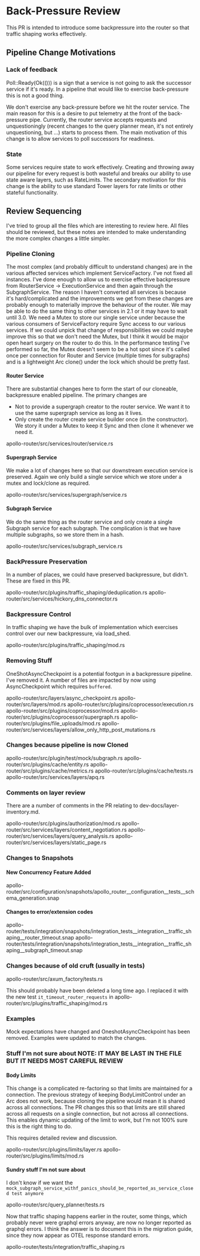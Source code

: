 # Back-Pressure Review

This PR is intended to introduce some backpressure into the router so that traffic shaping works effectively.

## Pipeline Change Motivations

### Lack of feedback

Poll::Ready(Ok(())) is a sign that a service is not going to ask the successor service if it's ready. In a pipeline that would like to exercise back-pressure this is not a good thing.

We don't exercise any back-pressure before we hit the router service. The main reason for this is a desire to put telemetry at the front of the back-pressure pipe. Currently, the router service accepts requests and unquestioningly (recent changes to the query planner mean, it's not entirely unquestioning, but ...) starts to process them. The main motivation of this change is to allow services to poll successors for readiness.

### State

Some services require state to work effectively. Creating and throwing away our pipeline for every request is both wasteful and breaks our ability to use state aware layers, such as RateLimits. The secondary motivation for this change is the ability to use standard Tower layers for rate limits or other stateful functionality.

## Review Sequencing

I've tried to group all the files which are interesting to review here. All files should be reviewed, but these notes are intended to make understanding the more complex changes a little simpler.

### Pipeline Cloning

The most complex (and probably difficult to understand changes) are in the various affected services which implement ServiceFactory. I've not fixed all instances. I've done enough to allow us to exercise effective backpressure from RouterService -> ExecutionService and then again through the SubgraphService. The reason I haven't converted all services is because it's hard/complicated and the improvements we get from these changes are probably enough to materially improve the behaviour of the router. We may be able to do the same thing to other services in 2.1 or it may have to wait until 3.0. We need a Mutex to store our single service under because the various consumers of ServiceFactory require Sync access to our various services. If we could unpick that change of responsibilities we could maybe improve this so that we don't need the Mutex, but I think it would be major open heart surgery on the router to do this. In the performance testing I've performed so far, the Mutex doesn't seem to be a hot spot since it's called once per connection for Router and Service (multiple times for subgraphs) and is a lightweight Arc clone() under the lock which should be pretty fast.

#### Router Service

There are substantial changes here to form the start of our cloneable, backpressure enabled pipeline. The primary changes are
 - Not to provide a supergraph creator to the router service. We want it to use the same supergraph service as long as it lives.
 - Only create the router create service builder once (in the constructor). We story it under a Mutex to keep it Sync and then clone it whenever we need it.

apollo-router/src/services/router/service.rs

#### Supergraph Service

We make a lot of changes here so that our downstream execution service is preserved. Again we only build a single service which we store under a mutex and lock/clone as required.

apollo-router/src/services/supergraph/service.rs

#### Subgraph Service

We do the same thing as the router service and only create a single Subgraph service for each subgraph. The complication is that we have multiple subgraphs, so we store them in a hash.

apollo-router/src/services/subgraph_service.rs

### BackPressure Preservation

In a number of places, we could have preserved backpressure, but didn't. These are fixed in this PR.

apollo-router/src/plugins/traffic_shaping/deduplication.rs
apollo-router/src/services/hickory_dns_connector.rs

### Backpressure Control

In traffic shaping we have the bulk of implementation which exercises control over our new backpressure, via load_shed.

apollo-router/src/plugins/traffic_shaping/mod.rs

### Removing Stuff

OneShotAsyncCheckpoint is a potential footgun in a backpressure pipeline. I've removed it. A number of files are impacted by now using AsyncCheckpoint which requires `buffered`.

apollo-router/src/layers/async_checkpoint.rs
apollo-router/src/layers/mod.rs
apollo-router/src/plugins/coprocessor/execution.rs
apollo-router/src/plugins/coprocessor/mod.rs
apollo-router/src/plugins/coprocessor/supergraph.rs
apollo-router/src/plugins/file_uploads/mod.rs
apollo-router/src/services/layers/allow_only_http_post_mutations.rs

### Changes because pipeline is now Cloned

apollo-router/src/plugin/test/mock/subgraph.rs
apollo-router/src/plugins/cache/entity.rs
apollo-router/src/plugins/cache/metrics.rs
apollo-router/src/plugins/cache/tests.rs
apollo-router/src/services/layers/apq.rs

### Comments on layer review

There are a number of comments in the PR relating to dev-docs/layer-inventory.md.

apollo-router/src/plugins/authorization/mod.rs
apollo-router/src/services/layers/content_negotiation.rs
apollo-router/src/services/layers/query_analysis.rs
apollo-router/src/services/layers/static_page.rs

### Changes to Snapshots

#### New Concurrency Feature Added

apollo-router/src/configuration/snapshots/apollo_router__configuration__tests__schema_generation.snap

#### Changes to error/extension codes

apollo-router/tests/integration/snapshots/integration_tests__integration__traffic_shaping__router_timeout.snap
apollo-router/tests/integration/snapshots/integration_tests__integration__traffic_shaping__subgraph_timeout.snap

### Changes because of old cruft (usually in tests)

apollo-router/src/axum_factory/tests.rs

This should probably have been deleted a long time ago. I replaced it with the new test `it_timeout_router_requests` in apollo-router/src/plugins/traffic_shaping/mod.rs

### Examples

Mock expectations have changed and OneshotAsyncCheckpoint has been removed. Examples were updated to match the changes.

### Stuff I'm not sure about NOTE: IT MAY BE LAST IN THE FILE BUT IT NEEDS MOST CAREFUL REVIEW

#### Body Limits

This change is a complicated re-factoring so that limits are maintained for a connection. The previous strategy of keeping BodyLimitControl under an Arc does not work, because cloning the pipeline would mean it is shared across all connections. The PR changes this so that limits are still shared across all requests on a single connection, but not across all connections. This enables dynamic updating of the limit to work, but I'm not 100% sure this is the right thing to do.

This requires detailed review and discussion.

apollo-router/src/plugins/limits/layer.rs
apollo-router/src/plugins/limits/mod.rs

#### Sundry stuff I'm not sure about

I don't know if we want the `mock_subgraph_service_withf_panics_should_be_reported_as_service_closed test anymore`

apollo-router/src/query_planner/tests.rs

Now that traffic shaping happens earlier in the router, some things, which probably never were graphql errors anyway, are now no longer reported as graphql errors. I think the answer is to document this in the migration guide, since they now appear as OTEL response standard errors.

apollo-router/tests/integration/traffic_shaping.rs
